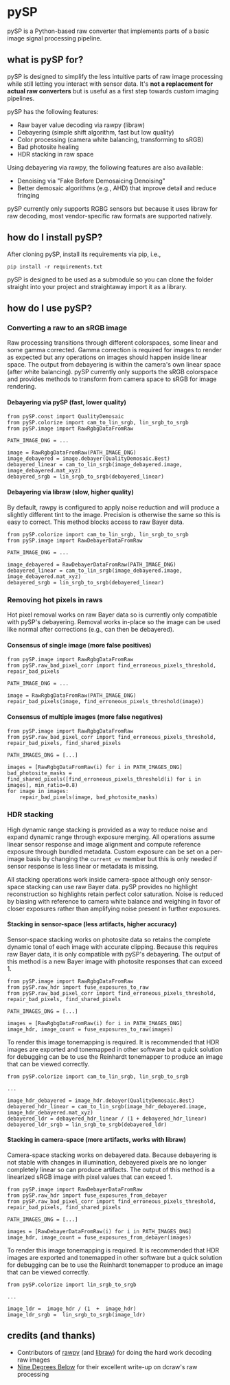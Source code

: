 ﻿# pySP
pySP is a Python-based raw converter that implements parts of a basic image signal processing pipeline.

## what is pySP for?
pySP is designed to simplify the less intuitive parts of raw image processing while still letting you interact with sensor data. It's **not a replacement for actual raw converters** but is useful as a first step towards custom imaging pipelines.

pySP has the following features:
 - Raw bayer value decoding via rawpy (libraw)
 - Debayering (simple shift algorithm, fast but low quality)
 - Color processing (camera white balancing, transforming to sRGB)
 - Bad photosite healing
 - HDR stacking in raw space

Using debayering via rawpy, the following features are also available:

 - Denoising via "Fake Before Demosaicing Denoising"
 - Better demosaic algorithms (e.g., AHD) that improve detail and reduce fringing

pySP currently only supports RGBG sensors but because it uses libraw for raw decoding, most vendor-specific raw formats are supported natively.

## how do I install pySP?
After cloning pySP, install its requirements via pip, i.e.,

    pip install -r requirements.txt

pySP is designed to be used as a submodule so you can clone the folder straight into your project and straightaway import it as a library.

## how do I use pySP?

### Converting a raw to an sRGB image
Raw processing transitions through different colorspaces, some linear and some gamma corrected. Gamma correction is required for images to render as expected but any operations on images should happen inside linear space. The output from debayering is within the camera's own linear space (after white balancing). pySP currently only supports the sRGB colorspace and provides methods to transform from camera space to sRGB for image rendering.

#### Debayering via pySP (fast, lower quality)

    from pySP.const import QualityDemosaic
    from pySP.colorize import cam_to_lin_srgb, lin_srgb_to_srgb
    from pySP.image import RawRgbgDataFromRaw
    
    PATH_IMAGE_DNG = ...
    
    image = RawRgbgDataFromRaw(PATH_IMAGE_DNG)
    image_debayered = image.debayer(QualityDemosaic.Best)
    debayered_linear = cam_to_lin_srgb(image_debayered.image, image_debayered.mat_xyz)
    debayered_srgb = lin_srgb_to_srgb(debayered_linear)

#### Debayering via libraw (slow, higher quality)

By default, rawpy is configured to apply noise reduction and will produce a slightly different tint to the image. Precision is otherwise the same so this is easy to correct. This method blocks access to raw Bayer data.

    from pySP.colorize import cam_to_lin_srgb, lin_srgb_to_srgb
    from pySP.image import RawDebayerDataFromRaw
    
    PATH_IMAGE_DNG = ...
    
    image_debayered = RawDebayerDataFromRaw(PATH_IMAGE_DNG)
    debayered_linear = cam_to_lin_srgb(image_debayered.image, image_debayered.mat_xyz)
    debayered_srgb = lin_srgb_to_srgb(debayered_linear)

### Removing hot pixels in raws
Hot pixel removal works on raw Bayer data so is currently only compatible with pySP's debayering. Removal works in-place so the image can be used like normal after corrections (e.g., can then be debayered).

#### Consensus of single image (more false positives)

    from pySP.image import RawRgbgDataFromRaw
    from pySP.raw_bad_pixel_corr import find_erroneous_pixels_threshold, repair_bad_pixels
    
    PATH_IMAGE_DNG = ...
    
    image = RawRgbgDataFromRaw(PATH_IMAGE_DNG)
    repair_bad_pixels(image, find_erroneous_pixels_threshold(image))

#### Consensus of multiple images (more false negatives)

    from pySP.image import RawRgbgDataFromRaw
    from pySP.raw_bad_pixel_corr import find_erroneous_pixels_threshold, repair_bad_pixels, find_shared_pixels
    
    PATH_IMAGES_DNG = [...]
    
    images = [RawRgbgDataFromRaw(i) for i in PATH_IMAGES_DNG]
    bad_photosite_masks = find_shared_pixels([find_erroneous_pixels_threshold(i) for i in images], min_ratio=0.8)
    for image in images:
	    repair_bad_pixels(image, bad_photosite_masks)

### HDR stacking
High dynamic range stacking is provided as a way to reduce noise and expand dynamic range through exposure merging. All operations assume linear sensor response and image alignment and compute reference exposure through bundled metadata. Custom exposure can be set on a per-image basis by changing the `current_ev` member but this is only needed if sensor response is less linear or metadata is missing.

All stacking operations work inside camera-space although only sensor-space stacking can use raw Bayer data. pySP provides no highlight reconstruction so highlights retain perfect color saturation. Noise is reduced by biasing with reference to camera white balance and weighing in favor of closer exposures rather than amplifying noise present in further exposures.

#### Stacking in sensor-space (less artifacts, higher accuracy)
Sensor-space stacking works on photosite data so retains the complete dynamic tonal of each image with accurate clipping. Because this requires raw Bayer data, it is only compatible with pySP's debayering. The output of this method is a new Bayer image with photosite responses that can exceed 1.

    from pySP.image import RawRgbgDataFromRaw
    from pySP.raw_hdr import fuse_exposures_to_raw
    from pySP.raw_bad_pixel_corr import find_erroneous_pixels_threshold, repair_bad_pixels, find_shared_pixels
    
    PATH_IMAGES_DNG = [...]
    
    images = [RawRgbgDataFromRaw(i) for i in PATH_IMAGES_DNG]
    image_hdr, image_count = fuse_exposures_to_raw(images)

To render this image tonemapping is required. It is recommended that HDR images are exported and tonemapped in other software but a quick solution for debugging can be to use the Reinhardt tonemapper to produce an image that can be viewed correctly.

    from pySP.colorize import cam_to_lin_srgb, lin_srgb_to_srgb
    
    ...
    
    image_hdr_debayered = image_hdr.debayer(QualityDemosaic.Best)
    debayered_hdr_linear = cam_to_lin_srgb(image_hdr_debayered.image, image_hdr_debayered.mat_xyz)
	debayered_ldr = debayered_hdr_linear / (1 + debayered_hdr_linear)
    debayered_ldr_srgb = lin_srgb_to_srgb(debayered_ldr)

#### Stacking in camera-space (more artifacts, works with libraw)
Camera-space stacking works on debayered data. Because debayering is not stable with changes in illumination, debayered pixels are no longer completely linear so can produce artifacts. The output of this method is a linearized sRGB image with pixel values that can exceed 1.

    from pySP.image import RawDebayerDataFromRaw
    from pySP.raw_hdr import fuse_exposures_from_debayer
    from pySP.raw_bad_pixel_corr import find_erroneous_pixels_threshold, repair_bad_pixels, find_shared_pixels
    
    PATH_IMAGES_DNG = [...]
    
    images = [RawDebayerDataFromRaw(i) for i in PATH_IMAGES_DNG]
    image_hdr, image_count = fuse_exposures_from_debayer(images)

To render this image tonemapping is required. It is recommended that HDR images are exported and tonemapped in other software but a quick solution for debugging can be to use the Reinhardt tonemapper to produce an image that can be viewed correctly.

    from pySP.colorize import lin_srgb_to_srgb
    
    ...
    
    image_ldr =  image_hdr / (1  +  image_hdr)
    image_ldr_srgb =  lin_srgb_to_srgb(image_ldr)

## credits (and thanks)
 - Contributors of [rawpy](https://github.com/letmaik/rawpy) (and [libraw](https://www.libraw.org/)) for doing the hard work decoding raw images
 - [Nine Degrees Below](https://ninedegreesbelow.com/files/dcraw-c-code-annotated-code.html) for their excellent write-up on dcraw's raw processing

